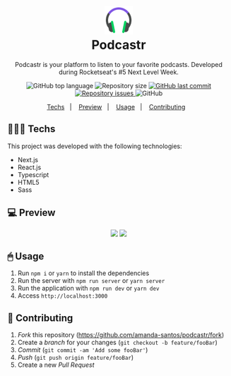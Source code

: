 <h1 align="center">
    <img src="public/favicon.png" />
    <br />
    Podcastr
</h1>
<p align="center">
	Podcastr is your platform to listen to your favorite podcasts. Developed during Rocketseat's #5 Next Level Week.
</p>
<p align="center">
  <img alt="GitHub top language" src="https://img.shields.io/github/languages/top/amanda-santos/podcastr">
  
  <img alt="Repository size" src="https://img.shields.io/github/repo-size/amanda-santos/podcastr">
  
  <a href="https://github.com/amanda-santos/podcastr/commits/master">
    <img alt="GitHub last commit" src="https://img.shields.io/github/last-commit/amanda-santos/podcastr">
  </a>
  
  <a href="https://github.com/amanda-santos/podcastr/issues">
    <img alt="Repository issues" src="https://img.shields.io/github/issues/amanda-santos/podcastr">
  </a>
  
  <img alt="GitHub" src="https://img.shields.io/github/license/amanda-santos/podcastr">
</p>
<p align="center">
  <a href="#-techs">Techs</a>&nbsp;&nbsp;&nbsp;|&nbsp;&nbsp;&nbsp;
  <a href="#-techs">Preview</a>&nbsp;&nbsp;&nbsp;|&nbsp;&nbsp;&nbsp;
  <a href="#-usage">Usage</a>&nbsp;&nbsp;&nbsp;|&nbsp;&nbsp;&nbsp;
  <a href="#-contributing">Contributing</a>&nbsp;&nbsp;&nbsp;
</p>

## 👩🏻‍💻 Techs

This project was developed with the following technologies:

- Next.js
- React.js
- Typescript
- HTML5
- Sass

## 💻 Preview

<p align="center">
  <img src="demo/podcastr1.gif" />
  <img src="demo/podcastr2.gif" />
</p>

## 🖱 Usage

1. Run `npm i` or `yarn` to install the dependencies
2. Run the server with `npm run server` or `yarn server`
3. Run the application with `npm run dev` or `yarn dev`
4. Access `http://localhost:3000`

## 🤔 Contributing

1. _Fork_ this repository (<https://github.com/amanda-santos/podcastr/fork>)
2. Create a _branch_ for your changes (`git checkout -b feature/fooBar`)
3. _Commit_ (`git commit -am 'Add some fooBar'`)
4. _Push_ (`git push origin feature/fooBar`)
5. Create a new _Pull Request_
